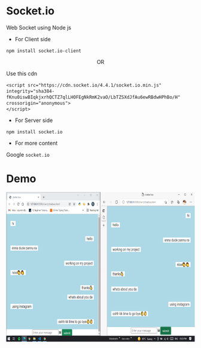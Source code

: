 # Socket.io
Web Socket using Node js
* For Client side
```
npm install socket.io-client
```
<center>OR</center>

Use this cdn

```
<script src="https://cdn.socket.io/4.4.1/socket.io.min.js" integrity="sha384-fKnu0iswBIqkjxrhQCTZ7qlLHOFEgNkRmK2vaO/LbTZSXdJfAu6ewRBdwHPhBo/H" crossorigin="anonymous">
</script>
```

* For Server side 
```
npm install socket.io
```
* For more content

Google ```socket.io```
# Demo
<img src="https://github.com/Arul-Murugan-R/Socket.io/blob/main/socket.io.png" width="900px" height="400px"/>
